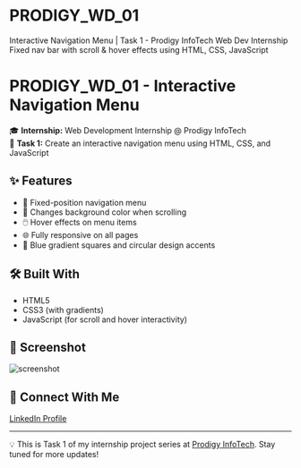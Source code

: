 # PRODIGY_WD_01
Interactive Navigation Menu | Task 1 - Prodigy InfoTech Web Dev Internship Fixed nav bar with scroll &amp; hover effects using HTML, CSS, JavaScript
# PRODIGY_WD_01 - Interactive Navigation Menu

🎓 **Internship:** Web Development Internship @ Prodigy InfoTech  
🧠 **Task 1:** Create an interactive navigation menu using HTML, CSS, and JavaScript

## ✨ Features
- 🔵 Fixed-position navigation menu
- 🎨 Changes background color when scrolling
- 🖱️ Hover effects on menu items
- 🌐 Fully responsive on all pages
- 🔷 Blue gradient squares and circular design accents

## 🛠️ Built With
- HTML5
- CSS3 (with gradients)
- JavaScript (for scroll and hover interactivity)

## 📸 Screenshot
![screenshot](screenshot.png)

## 🔗 Connect With Me
[LinkedIn Profile](https://www.linkedin.com/in/chandan-mili-03614b292/)

---

💡 This is Task 1 of my internship project series at [Prodigy InfoTech](https://prodigyinfotech.dev). Stay tuned for more updates!


